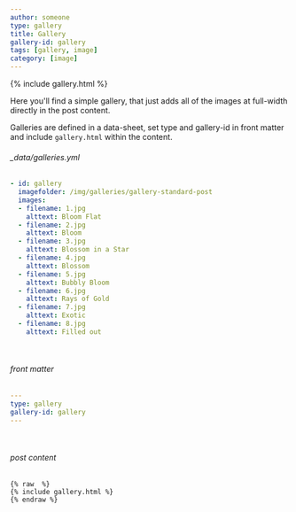 ```yaml
---
author: someone
type: gallery
title: Gallery
gallery-id: gallery
tags: [gallery, image]
category: [image]
---
```

{% include gallery.html %}

Here you'll find a simple gallery, that just adds all of the images at full-width directly in the post content.

Galleries are defined in a data-sheet, set type and gallery-id in front matter and include `gallery.html` within the content.
<br>

###### _data/galleries.yml

```yml
- id: gallery
  imagefolder: /img/galleries/gallery-standard-post
  images:
  - filename: 1.jpg
    alttext: Bloom Flat
  - filename: 2.jpg
    alttext: Bloom
  - filename: 3.jpg
    alttext: Blossom in a Star
  - filename: 4.jpg
    alttext: Blossom
  - filename: 5.jpg
    alttext: Bubbly Bloom
  - filename: 6.jpg
    alttext: Rays of Gold
  - filename: 7.jpg
    alttext: Exotic
  - filename: 8.jpg
    alttext: Filled out
```
<br>

###### front matter

```yml
---
type: gallery
gallery-id: gallery
---
```
<br>

###### post content

``` liquid
{% raw  %}
{% include gallery.html %}
{% endraw %}
```

